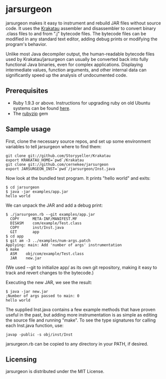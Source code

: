 jarsurgeon
==========

jarsurgeon makes it easy to instrument and rebuild JAR files without source
code.  It uses the [Krakatau](https://github.com/Storyyeller/Krakatau)
assembler and disassembler to convert binary .class files to and from ".j"
bytecode files.  The bytecode files can be modified in any standard text
editor, adding debug prints or modifying the program's behavior.

Unlike most Java decompiler output, the human-readable bytecode files used by
Krakatau/jarsurgeon can usually be converted back into fully functional
Java binaries, even for complex applications.  Displaying intermediate
values, function arguments, and other internal data can significantly speed
up the analysis of undocumented code.

## Prerequisites

* Ruby 1.9.3 or above.  Instructions for upgrading ruby on old Ubuntu
systems can be found [here](http://brightbox.com/docs/ruby/ubuntu/).
* The [rubyzip](https://rubygems.org/gems/rubyzip) gem

## Sample usage

First, clone the necessary source repos, and set up some environment
variables to tell jarsurgeon where to find them:

    git clone git://github.com/Storyyeller/Krakatau
    export KRAKATAU_HOME=`pwd`/Krakatau
    git clone git://github.com/cernekee/jarsurgeon
    export JARSURGEON_INST=`pwd`/jarsurgeon/Inst.java

Now look at the bundled test program.  It prints "hello world" and exits:

    $ cd jarsurgeon
    $ java -jar examples/app.jar
    hello world

We can unpack the JAR and add a debug print:

    $ ./jarsurgeon.rb --git examples/app.jar
      COPY      META-INF/MANIFEST.MF
      DISASM    com/example/Test.class
      COPY      inst/Inst.java
      GIT       app
    $ cd app
    $ git am -3 ../examples/num-args.patch 
    Applying: main: Add 'number of args' instrumentation
    $ make
      ASM    obj/com/example/Test.class
      JAR    new.jar

(We used --git to initialize app/ as its own git repository, making it easy
to track and revert changes to the bytecode.)

Executing the new JAR, we see the result:

    $ java -jar new.jar
    ;Number of args passed to main: 0
    hello world

The supplied Inst.java contains a few example methods that have proven
useful in the past, but adding more instrumentation is as simple as editing
the source file and running "make".  To see the type signatures for calling
each Inst.java function, use:

    javap -public -s obj/inst/Inst

jarsurgeon.rb can be copied to any directory in your PATH, if desired.

## Licensing

jarsurgeon is distributed under the MIT License.
